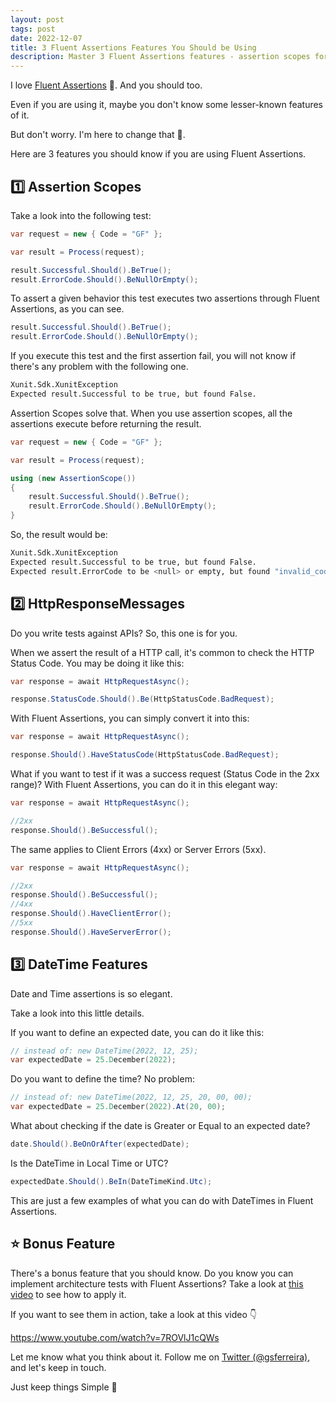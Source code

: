 ```yaml
---
layout: post
tags: post
date: 2022-12-07
title: 3 Fluent Assertions Features You Should be Using
description: Master 3 Fluent Assertions features - assertion scopes for multiple checks, HttpResponseMessage testing, and advanced assertion techniques.
---
```


I love [Fluent Assertions](https://fluentassertions.com/) 💖. And you should too.

Even if you are using it, maybe you don't know some lesser-known features of it.

But don't worry. I'm here to change that 💪.

Here are 3 features you should know if you are using Fluent Assertions.

## 1️⃣ Assertion Scopes

Take a look into the following test:

```csharp
var request = new { Code = "GF" };

var result = Process(request);

result.Successful.Should().BeTrue();
result.ErrorCode.Should().BeNullOrEmpty();
```

To assert a given behavior this test executes two assertions through Fluent Assertions, as you can see.

```csharp
result.Successful.Should().BeTrue();
result.ErrorCode.Should().BeNullOrEmpty();
```

If you execute this test and the first assertion fail, you will not know if there's any problem with the following one.

```bash
Xunit.Sdk.XunitException
Expected result.Successful to be true, but found False.
```

Assertion Scopes solve that. When you use assertion scopes, all the assertions execute before returning the result.

```csharp
var request = new { Code = "GF" };

var result = Process(request);

using (new AssertionScope())
{
    result.Successful.Should().BeTrue();
    result.ErrorCode.Should().BeNullOrEmpty();
}
```

So, the result would be:

```bash
Xunit.Sdk.XunitException
Expected result.Successful to be true, but found False.
Expected result.ErrorCode to be <null> or empty, but found "invalid_code".
```

## 2️⃣ HttpResponseMessages

Do you write tests against APIs? So, this one is for you.

When we assert the result of a HTTP call, it's common to check the HTTP Status Code.
You may be doing it like this:

```csharp
var response = await HttpRequestAsync();

response.StatusCode.Should().Be(HttpStatusCode.BadRequest);
```

With Fluent Assertions, you can simply convert it into this:

```csharp
var response = await HttpRequestAsync();

response.Should().HaveStatusCode(HttpStatusCode.BadRequest);
```

What if you want to test if it was a success request (Status Code in the 2xx range)?
With Fluent Assertions, you can do it in this elegant way:

```csharp
var response = await HttpRequestAsync();

//2xx
response.Should().BeSuccessful();
```

The same applies to Client Errors (4xx) or Server Errors (5xx).

```csharp
var response = await HttpRequestAsync();

//2xx
response.Should().BeSuccessful();
//4xx
response.Should().HaveClientError();
//5xx
response.Should().HaveServerError();
```

## 3️⃣ DateTime Features

Date and Time assertions is so elegant.

Take a look into this little details.

If you want to define an expected date, you can do it like this:

```csharp
// instead of: new DateTime(2022, 12, 25);
var expectedDate = 25.December(2022);
```

Do you want to define the time? No problem:

```csharp
// instead of: new DateTime(2022, 12, 25, 20, 00, 00);
var expectedDate = 25.December(2022).At(20, 00);
```

What about checking if the date is Greater or Equal to an expected date?

```csharp
date.Should().BeOnOrAfter(expectedDate);
```

Is the DateTime in Local Time or UTC?

```csharp
expectedDate.Should().BeIn(DateTimeKind.Utc);
```

This are just a few examples of what you can do with DateTimes in Fluent Assertions.

## ⭐️ Bonus Feature

There's a bonus feature that you should know.
Do you know you can implement architecture tests with Fluent Assertions?
Take a look at [this video](https://youtu.be/e4w2qePKcTE) to see how to apply it.

If you want to see them in action, take a look at this video 👇

https://www.youtube.com/watch?v=7ROVlJ1cQWs

Let me know what you think about it. Follow me on [Twitter (@gsferreira)](https://twitter.com/gsferreira), and let's keep in touch.

Just keep things Simple 🌱
